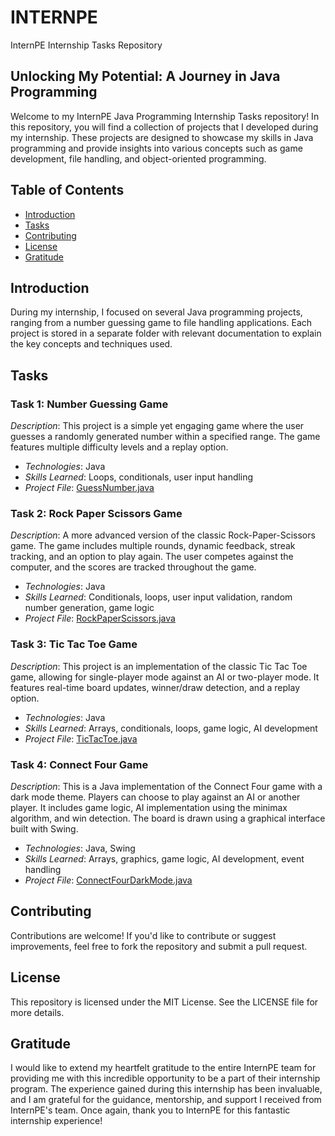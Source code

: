 # INTERNPE  
InternPE Internship Tasks Repository  

## Unlocking My Potential: A Journey in Java Programming  

Welcome to my InternPE Java Programming Internship Tasks repository! In this repository, you will find a collection of projects that I developed during my internship. These projects are designed to showcase my skills in Java programming and provide insights into various concepts such as game development, file handling, and object-oriented programming.  

## Table of Contents  
- [Introduction](#introduction)  
- [Tasks](#tasks)
- [Contributing](#contributing)
- [License](#license)
- [Gratitude](#gratitude)  
  
## Introduction  
During my internship, I focused on several Java programming projects, ranging from a number guessing game to file handling applications. Each project is stored in a separate folder with relevant documentation to explain the key concepts and techniques used.  

## Tasks  

### Task 1: Number Guessing Game  
*Description*: This project is a simple yet engaging game where the user guesses a randomly generated number within a specified range. The game features multiple difficulty levels and a replay option.  

- *Technologies*: Java  
- *Skills Learned*: Loops, conditionals, user input handling  
- *Project File*: [GuessNumber.java](https://github.com/Balavignesh-25/INTERNPE/blob/main/GuessNumber.java)

### Task 2: Rock Paper Scissors Game  
*Description*: A more advanced version of the classic Rock-Paper-Scissors game. The game includes multiple rounds, dynamic feedback, streak tracking, and an option to play again. The user competes against the computer, and the scores are tracked throughout the game.  

- *Technologies*: Java  
- *Skills Learned*: Conditionals, loops, user input validation, random number generation, game logic  
- *Project File*: [RockPaperScissors.java](https://github.com/Balavignesh-25/INTERNPE/blob/main/RockPaperScissors.java)

### Task 3: Tic Tac Toe Game  
*Description*: This project is an implementation of the classic Tic Tac Toe game, allowing for single-player mode against an AI or two-player mode. It features real-time board updates, winner/draw detection, and a replay option.  

- *Technologies*: Java  
- *Skills Learned*: Arrays, conditionals, loops, game logic, AI development  
- *Project File*: [TicTacToe.java](https://github.com/Balavignesh-25/INTERNPE/blob/main/TicTacToe.java)

### Task 4: Connect Four Game  
*Description*: This is a Java implementation of the Connect Four game with a dark mode theme. Players can choose to play against an AI or another player. It includes game logic, AI implementation using the minimax algorithm, and win detection. The board is drawn using a graphical interface built with Swing.  

- *Technologies*: Java, Swing  
- *Skills Learned*: Arrays, graphics, game logic, AI development, event handling  
- *Project File*: [ConnectFourDarkMode.java](https://github.com/Balavignesh-25/INTERNPE/blob/main/ConnectFourDarkMode.java)

## Contributing  
Contributions are welcome! If you'd like to contribute or suggest improvements, feel free to fork the repository and submit a pull request.

## License  
This repository is licensed under the MIT License. See the LICENSE file for more details.

## Gratitude  
I would like to extend my heartfelt gratitude to the entire InternPE team for providing me with this incredible opportunity to be a part of their internship program. The experience gained during this internship has been invaluable, and I am grateful for the guidance, mentorship, and support I received from InternPE's team. Once again, thank you to InternPE for this fantastic internship experience!
